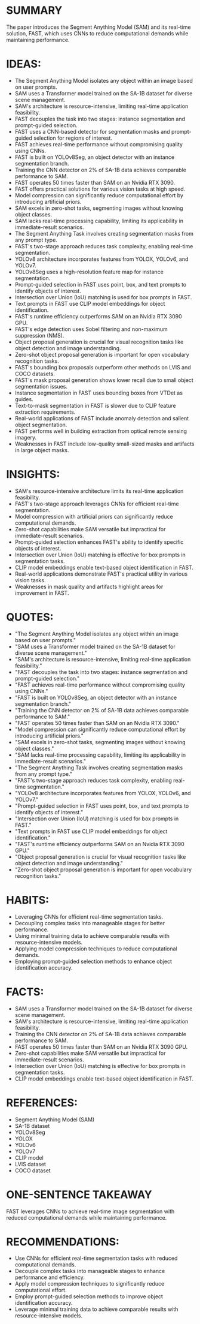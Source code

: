 # SUMMARY
The paper introduces the Segment Anything Model (SAM) and its real-time solution, FAST, which uses CNNs to reduce computational demands while maintaining performance.

# IDEAS:
- The Segment Anything Model isolates any object within an image based on user prompts.
- SAM uses a Transformer model trained on the SA-1B dataset for diverse scene management.
- SAM's architecture is resource-intensive, limiting real-time application feasibility.
- FAST decouples the task into two stages: instance segmentation and prompt-guided selection.
- FAST uses a CNN-based detector for segmentation masks and prompt-guided selection for regions of interest.
- FAST achieves real-time performance without compromising quality using CNNs.
- FAST is built on YOLOv8Seg, an object detector with an instance segmentation branch.
- Training the CNN detector on 2% of SA-1B data achieves comparable performance to SAM.
- FAST operates 50 times faster than SAM on an Nvidia RTX 3090.
- FAST offers practical solutions for various vision tasks at high speed.
- Model compression can significantly reduce computational effort by introducing artificial priors.
- SAM excels in zero-shot tasks, segmenting images without knowing object classes.
- SAM lacks real-time processing capability, limiting its applicability in immediate-result scenarios.
- The Segment Anything Task involves creating segmentation masks from any prompt type.
- FAST's two-stage approach reduces task complexity, enabling real-time segmentation.
- YOLOv8 architecture incorporates features from YOLOX, YOLOv6, and YOLOv7.
- YOLOv8Seg uses a high-resolution feature map for instance segmentation.
- Prompt-guided selection in FAST uses point, box, and text prompts to identify objects of interest.
- Intersection over Union (IoU) matching is used for box prompts in FAST.
- Text prompts in FAST use CLIP model embeddings for object identification.
- FAST's runtime efficiency outperforms SAM on an Nvidia RTX 3090 GPU.
- FAST's edge detection uses Sobel filtering and non-maximum suppression (NMS).
- Object proposal generation is crucial for visual recognition tasks like object detection and image understanding.
- Zero-shot object proposal generation is important for open vocabulary recognition tasks.
- FAST's bounding box proposals outperform other methods on LVIS and COCO datasets.
- FAST's mask proposal generation shows lower recall due to small object segmentation issues.
- Instance segmentation in FAST uses bounding boxes from VTDet as guides.
- Text-to-mask segmentation in FAST is slower due to CLIP feature extraction requirements.
- Real-world applications of FAST include anomaly detection and salient object segmentation.
- FAST performs well in building extraction from optical remote sensing imagery.
- Weaknesses in FAST include low-quality small-sized masks and artifacts in large object masks.

# INSIGHTS:
- SAM's resource-intensive architecture limits its real-time application feasibility.
- FAST's two-stage approach leverages CNNs for efficient real-time segmentation.
- Model compression with artificial priors can significantly reduce computational demands.
- Zero-shot capabilities make SAM versatile but impractical for immediate-result scenarios.
- Prompt-guided selection enhances FAST's ability to identify specific objects of interest.
- Intersection over Union (IoU) matching is effective for box prompts in segmentation tasks.
- CLIP model embeddings enable text-based object identification in FAST.
- Real-world applications demonstrate FAST's practical utility in various vision tasks.
- Weaknesses in mask quality and artifacts highlight areas for improvement in FAST.

# QUOTES:
- "The Segment Anything Model isolates any object within an image based on user prompts."
- "SAM uses a Transformer model trained on the SA-1B dataset for diverse scene management."
- "SAM's architecture is resource-intensive, limiting real-time application feasibility."
- "FAST decouples the task into two stages: instance segmentation and prompt-guided selection."
- "FAST achieves real-time performance without compromising quality using CNNs."
- "FAST is built on YOLOv8Seg, an object detector with an instance segmentation branch."
- "Training the CNN detector on 2% of SA-1B data achieves comparable performance to SAM."
- "FAST operates 50 times faster than SAM on an Nvidia RTX 3090."
- "Model compression can significantly reduce computational effort by introducing artificial priors."
- "SAM excels in zero-shot tasks, segmenting images without knowing object classes."
- "SAM lacks real-time processing capability, limiting its applicability in immediate-result scenarios."
- "The Segment Anything Task involves creating segmentation masks from any prompt type."
- "FAST's two-stage approach reduces task complexity, enabling real-time segmentation."
- "YOLOv8 architecture incorporates features from YOLOX, YOLOv6, and YOLOv7."
- "Prompt-guided selection in FAST uses point, box, and text prompts to identify objects of interest."
- "Intersection over Union (IoU) matching is used for box prompts in FAST."
- "Text prompts in FAST use CLIP model embeddings for object identification."
- "FAST's runtime efficiency outperforms SAM on an Nvidia RTX 3090 GPU."
- "Object proposal generation is crucial for visual recognition tasks like object detection and image understanding."
- "Zero-shot object proposal generation is important for open vocabulary recognition tasks."

# HABITS:
- Leveraging CNNs for efficient real-time segmentation tasks.
- Decoupling complex tasks into manageable stages for better performance.
- Using minimal training data to achieve comparable results with resource-intensive models.
- Applying model compression techniques to reduce computational demands.
- Employing prompt-guided selection methods to enhance object identification accuracy.

# FACTS:
- SAM uses a Transformer model trained on the SA-1B dataset for diverse scene management.
- SAM's architecture is resource-intensive, limiting real-time application feasibility.
- Training the CNN detector on 2% of SA-1B data achieves comparable performance to SAM.
- FAST operates 50 times faster than SAM on an Nvidia RTX 3090 GPU.
- Zero-shot capabilities make SAM versatile but impractical for immediate-result scenarios.
- Intersection over Union (IoU) matching is effective for box prompts in segmentation tasks.
- CLIP model embeddings enable text-based object identification in FAST.

# REFERENCES:
- Segment Anything Model (SAM)
- SA-1B dataset
- YOLOv8Seg
- YOLOX
- YOLOv6
- YOLOv7
- CLIP model
- LVIS dataset
- COCO dataset

# ONE-SENTENCE TAKEAWAY
FAST leverages CNNs to achieve real-time image segmentation with reduced computational demands while maintaining performance.

# RECOMMENDATIONS:
- Use CNNs for efficient real-time segmentation tasks with reduced computational demands.
- Decouple complex tasks into manageable stages to enhance performance and efficiency.
- Apply model compression techniques to significantly reduce computational effort.
- Employ prompt-guided selection methods to improve object identification accuracy.
- Leverage minimal training data to achieve comparable results with resource-intensive models.
